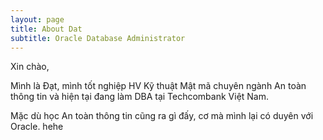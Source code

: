 ```yaml
---
layout: page
title: About Dat
subtitle: Oracle Database Administrator
---
```


Xin chào,

Mình là Đạt, mình tốt nghiệp HV Kỹ thuật Mật mã chuyên ngành An toàn thông tin và hiện tại đang làm DBA tại Techcombank Việt Nam. 

Mặc dù học An toàn thông tin cũng ra gì đấy, cơ mà mình lại có duyên với Oracle. hehe
